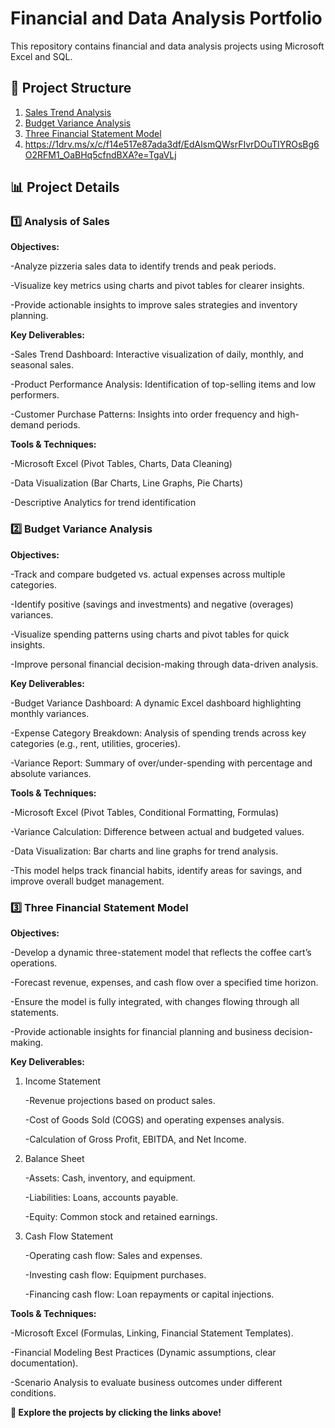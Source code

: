 # Financial and Data Analysis Portfolio  
This repository contains financial and data analysis projects using Microsoft Excel and SQL.

## 📂 Project Structure  
1.  [Sales Trend Analysis](https://1drv.ms/x/c/f14e517e87ada3df/EWt1A0BiIJRLhPhBSJlK2ZIBcsqWQIq9Q0xvhrSby0AKag?e=MIQnW4)  
2.  [Budget Variance Analysis](https://1drv.ms/x/c/f14e517e87ada3df/EYtL5y1gEAlHjsVd9zSSkG0B3XUZZlw9jGtaSi84JUcMSQ?e=lqoK7v)  
3.  [Three Financial Statement Model](https://1drv.ms/x/c/f14e517e87ada3df/EdAlsmQWsrFIvrDOuTIYROsBg6O2RFM1_OaBHq5cfndBXA?e=DDTme2)
4.  https://1drv.ms/x/c/f14e517e87ada3df/EdAlsmQWsrFIvrDOuTIYROsBg6O2RFM1_OaBHq5cfndBXA?e=TgaVLj

## 📊 Project Details  
### 1️⃣ Analysis of Sales

**Objectives:**

  -Analyze pizzeria sales data to identify trends and peak periods. 
  
  -Visualize key metrics using charts and pivot tables for clearer insights.
  
  -Provide actionable insights to improve sales strategies and inventory planning.

**Key Deliverables:**

  -Sales Trend Dashboard: Interactive visualization of daily, monthly, and seasonal sales.
  
  -Product Performance Analysis: Identification of top-selling items and low performers.
  
  -Customer Purchase Patterns: Insights into order frequency and high-demand periods.

**Tools & Techniques:**

  -Microsoft Excel (Pivot Tables, Charts, Data Cleaning)
  
  -Data Visualization (Bar Charts, Line Graphs, Pie Charts)
  
  -Descriptive Analytics for trend identification

### 2️⃣ Budget Variance Analysis    

**Objectives:**

  -Track and compare budgeted vs. actual expenses across multiple categories.
  
  -Identify positive (savings and investments) and negative (overages) variances.
  
  -Visualize spending patterns using charts and pivot tables for quick insights.
  
  -Improve personal financial decision-making through data-driven analysis.
  
**Key Deliverables:**

  -Budget Variance Dashboard: A dynamic Excel dashboard highlighting monthly variances.
  
  -Expense Category Breakdown: Analysis of spending trends across key categories (e.g., rent, utilities, groceries).
  
  -Variance Report: Summary of over/under-spending with percentage and absolute variances.

**Tools & Techniques:**

  -Microsoft Excel (Pivot Tables, Conditional Formatting, Formulas)
  
  -Variance Calculation: Difference between actual and budgeted values.
  
  -Data Visualization: Bar charts and line graphs for trend analysis.
  
  -This model helps track financial habits, identify areas for savings, and improve overall budget management.

### 3️⃣ Three Financial Statement Model  

  **Objectives:**
  
  -Develop a dynamic three-statement model that reflects the coffee cart’s operations.
  
  -Forecast revenue, expenses, and cash flow over a specified time horizon.
  
  -Ensure the model is fully integrated, with changes flowing through all statements.
  
  -Provide actionable insights for financial planning and business decision-making.
  
**Key Deliverables:**

1. Income Statement
  
    -Revenue projections based on product sales.
                  
    -Cost of Goods Sold (COGS) and operating expenses analysis.
                  
    -Calculation of Gross Profit, EBITDA, and Net Income.
          
2. Balance Sheet
   
   -Assets: Cash, inventory, and equipment.
    
   -Liabilities: Loans, accounts payable.
    
   -Equity: Common stock and retained earnings.
  
3. Cash Flow Statement
   
   -Operating cash flow: Sales and expenses.
    
   -Investing cash flow: Equipment purchases.
    
   -Financing cash flow: Loan repayments or capital injections.
    
**Tools & Techniques:**

  -Microsoft Excel (Formulas, Linking, Financial Statement Templates).
  
  -Financial Modeling Best Practices (Dynamic assumptions, clear documentation).
  
  -Scenario Analysis to evaluate business outcomes under different conditions.
  

  **🔗 Explore the projects by clicking the links above!**



